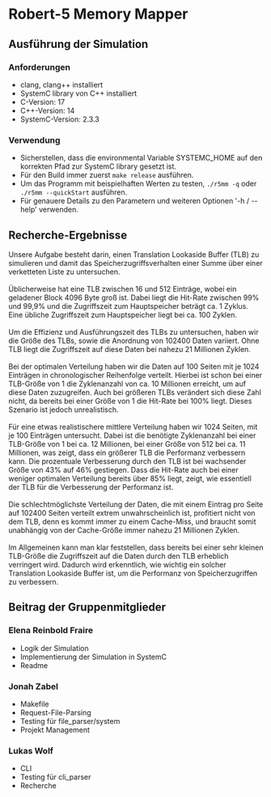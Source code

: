 # Robert-5 Memory Mapper

## Ausführung der Simulation
### Anforderungen
- clang, clang++ installiert
- SystemC library von C++ installiert
- C-Version: 17
- C++-Version: 14
- SystemC-Version: 2.3.3

### Verwendung
- Sicherstellen, dass die environmental Variable SYSTEMC_HOME auf den korrekten Pfad zur SystemC library gesetzt ist.
- Für den Build immer zuerst `make release` ausführen.
- Um das Programm mit beispielhaften Werten zu testen, `./r5mm -q` oder `./r5mm --quickStart` ausführen.
- Für genauere Details zu den Parametern und weiteren Optionen '-h / --help' verwenden.


## Recherche-Ergebnisse
Unsere Aufgabe besteht darin, einen Translation Lookaside Buffer (TLB) zu simulieren und damit das Speicherzugriffsverhalten einer Summe über einer verketteten Liste zu untersuchen. </br></br>
Üblicherweise hat eine TLB zwischen 16 und 512 Einträge, wobei ein geladener Block 4096 Byte groß ist. Dabei liegt die Hit-Rate zwischen 99% und 99,9% und die Zugriffszeit zum Hauptspeicher beträgt ca. 1 Zyklus. Eine übliche Zugriffszeit zum Hauptspeicher liegt bei ca. 100 Zyklen. </br></br>
Um die Effizienz und Ausführungszeit des TLBs zu untersuchen, haben wir die Größe des TLBs, sowie die Anordnung von 102400 Daten variiert. Ohne TLB liegt die Zugriffszeit auf diese Daten bei nahezu 21 Millionen Zyklen. </br></br>
Bei der optimalen Verteilung haben wir die Daten auf 100 Seiten mit je 1024 Einträgen in chronologischer Reihenfolge verteilt. Hierbei ist schon bei einer TLB-Größe von 1 die Zyklenanzahl von ca. 10 Millionen erreicht, um auf diese Daten zuzugreifen. Auch bei größeren TLBs verändert sich diese Zahl nicht, da bereits bei einer Größe von 1 die Hit-Rate bei 100% liegt. Dieses Szenario ist jedoch unrealistisch. </br></br> 
Für eine etwas realistischere mittlere Verteilung haben wir 1024 Seiten, mit je 100 Einträgen untersucht. Dabei ist die benötigte Zyklenanzahl bei einer TLB-Größe von 1 bei ca. 12 Millionen, bei einer Größe von 512 bei ca. 11 Millionen, was zeigt, dass ein größerer TLB die Performanz verbessern kann. Die prozentuale Verbesserung durch den TLB ist bei wachsender Größe von 43% auf 46% gestiegen. Dass die Hit-Rate auch bei einer weniger optimalen Verteilung bereits über 85% liegt, zeigt, wie essentiell der TLB für die Verbesserung der Performanz ist.</br></br>
Die schlechtmöglichste Verteilung der Daten, die mit einem Eintrag pro Seite auf 102400 Seiten verteilt extrem unwahrscheinlich ist, profitiert nicht von dem TLB, denn es kommt immer zu einem Cache-Miss, und braucht somit unabhängig von der Cache-Größe immer nahezu 21 Millionen Zyklen.</br></br>
Im Allgemeinen kann man klar feststellen, dass bereits bei einer sehr kleinen TLB-Größe die Zugriffszeit auf die Daten durch den TLB erheblich verringert wird. Dadurch wird erkenntlich, wie wichtig ein solcher Translation Lookaside Buffer ist, um die Performanz von Speicherzugriffen zu verbessern.

## Beitrag der Gruppenmitglieder
### Elena Reinbold Fraire
- Logik der Simulation
- Implementierung der Simulation in SystemC
- Readme

### Jonah Zabel
- Makefile
- Request-File-Parsing
- Testing für file_parser/system
- Projekt Management

### Lukas Wolf
- CLI
- Testing für cli_parser
- Recherche